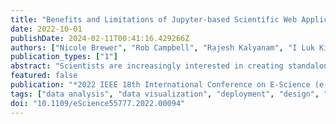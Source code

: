 ```yaml
---
title: "Benefits and Limitations of Jupyter-based Scientific Web Applications"
date: 2022-10-01
publishDate: 2024-02-11T00:41:16.429266Z
authors: ["Nicole Brewer", "Rob Campbell", "Rajesh Kalyanam", "I Luk Kim", "Carol X. Song", "Lan Zhao"]
publication_types: ["1"]
abstract: "Scientists are increasingly interested in creating standalone web-applications as computational and data analysis tools. The authors have worked with several such research groups to design, develop, and deploy such web applications that are increasingly based on Jupyter notebooks. One of the primary reasons among many to use Jupyter notebooks is the fact that research groups inheriting these applications are capable of maintaining and extending them. In this paper, we walk through the design process for one such application and discuss development environments that are best suited to Jupyter notebook development. We then explore several other applications where we employ similar design patterns. In doing so, we expound upon the benefits, limitations, and challenges of Notebook-based applications to provide a guide for other facilitators in similar situations."
featured: false
publication: "*2022 IEEE 18th International Conference on E-Science (e-Science)*"
tags: ["data analysis", "data visualization", "deployment", "design", "development", "ecosystems", "jupyter notebook", "knowledge engineering", "libraries", "logic gates", "scalability", "web applications"]
doi: "10.1109/eScience55777.2022.00094"
---
```


